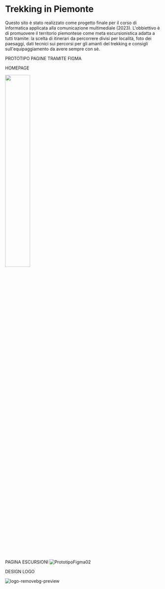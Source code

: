 # Trekking in Piemonte
Questo sito è stato realizzato come progetto finale per il corso di informatica applicata alla comunicazione multimediale (2023). 
L'obbiettivo è di promuovere il territorio piemontese come meta escursionistica adatta a tutti tramite: la scelta di itinerari da percorrere divisi per località, foto dei paesaggi, dati tecnici sui percorsi per gli amanti del trekking e consigli sull'equipaggiamento da avere sempre con sè. 

PROTOTIPO PAGINE TRAMITE FIGMA

HOMEPAGE

<img src="https://github.com/alessiaespositomar/Trekking_in_Piemonte/assets/128999656/e75df658-3e08-4691-bc49-fd43b086f12a.jpg" width=40% height=40%>

PAGINA ESCURSIONI
![PrototipoFigma02](https://github.com/alessiaespositomar/Trekking_in_Piemonte/assets/128999656/daa2c765-4113-4c2e-a69c-d1ea95d5d648.jpg)

DESIGN LOGO

![logo-removebg-preview](https://github.com/alessiaespositomar/Trekking_in_Piemonte/assets/128999656/9202aa1c-561f-4333-8c0e-09c57b78a5e3.png)
